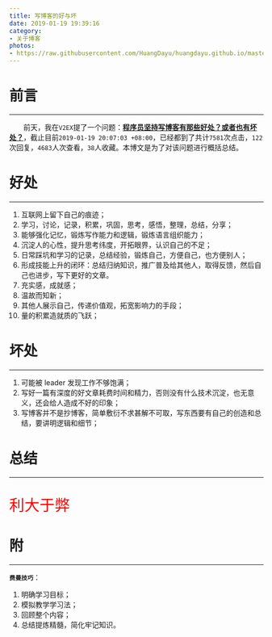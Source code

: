 ```yaml
---
title: 写博客的好与坏
date: 2019-01-19 19:39:16
category:
- 关于博客
photos:
- https://raw.githubusercontent.com/HuangDayu/huangdayu.github.io/master/assets/private/images/image-76.png
---
```


# 前言

---

&emsp;&emsp;前天，我在`V2EX`提了一个问题：**[程序员坚持写博客有那些好处？或者也有坏处？](https://www.v2ex.com/t/528050#reply120)**，截止目前`2019-01-19 20:07:03 +08:00`，已经都到了共计`7581`次点击，`122`次回复，`4683`人次查看，`38`人收藏。本博文是为了对该问题进行概括总结。

<!-- more -->

# 好处

---

1. 互联网上留下自己的痕迹；
2. 学习，讨论，记录，积累，巩固，思考，感悟，整理，总结，分享；
3. 能够强化记忆，锻炼写作能力和逻辑，锻炼语言组织能力；
4. 沉淀人的心性，提升思考纬度，开拓眼界，认识自己的不足；
5. 日常踩坑和学习的记录，总结经验，锻炼自己，方便自己，也方便别人；
6. 形成技能上升的闭环：总结归纳知识，推广普及给其他人，取得反馈，然后自己也进步，写下更好的文章。
7. 充实感，成就感；
8. 温故而知新；
9. 其他人展示自己，传递价值观，拓宽影响力的手段；
10. 量的积累造就质的飞跃；

# 坏处

---

1. 可能被 leader 发现工作不够饱满；
2. 写好一篇有深度的好文章耗费时间和精力，否则没有什么技术沉淀，也无意义，还会给人造成不好的印象；
3. 写博客并不是抄博客，简单敷衍不求甚解不可取，写东西要有自己的创造和总结，要讲明逻辑和细节；


# 总结

---

<p style="color:red; font-size:30px;">利大于弊</p>  


# 附

---

**`费曼技巧`**：

1. 明确学习目标；
2. 模拟教学学习法；
3. 回顾整个内容；
4. 总结提炼精髓，简化牢记知识。